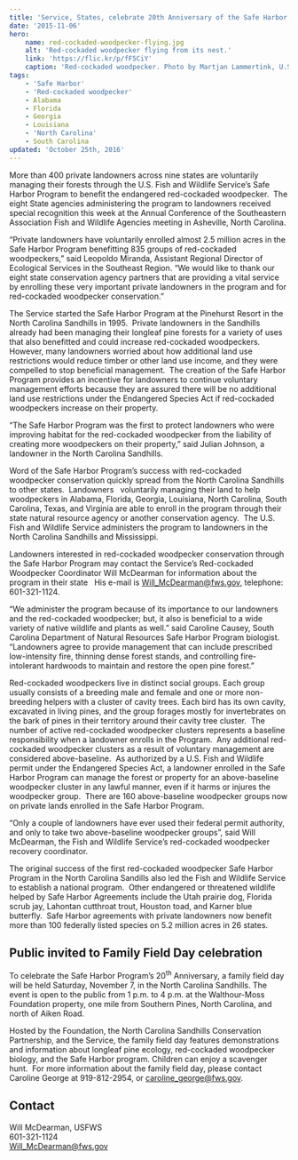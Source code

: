 ```yaml
---
title: 'Service, States, celebrate 20th Anniversary of the Safe Harbor Program offering voluntary land management agreements with private landowners'
date: '2015-11-06'
hero:
    name: red-cockaded-woodpecker-flying.jpg
    alt: 'Red-cockaded woodpecker flying from its nest.'
    link: 'https://flic.kr/p/fF5CiY'
    caption: 'Red-cockaded woodpecker. Photo by Martjan Lammertink, U.S. Forest Service.'
tags:
    - 'Safe Harbor'
    - 'Red-cockaded woodpecker'
    - Alabama
    - Florida
    - Georgia
    - Louisiana
    - 'North Carolina'
    - South Carolina
updated: 'October 25th, 2016'
---
```


More than 400 private landowners across nine states are voluntarily managing their forests through the U.S. Fish and Wildlife Service’s Safe Harbor Program to benefit the endangered red-cockaded woodpecker.  The eight State agencies administering the program to landowners received special recognition this week at the Annual Conference of the Southeastern Association Fish and Wildlife Agencies meeting in Asheville, North Carolina.

“Private landowners have voluntarily enrolled almost 2.5 million acres in the Safe Harbor Program benefitting 835 groups of red-cockaded woodpeckers,” said Leopoldo Miranda, Assistant Regional Director of Ecological Services in the Southeast Region. “We would like to thank our eight state conservation agency partners that are providing a vital service by enrolling these very important private landowners in the program and for red-cockaded woodpecker conservation.”

The Service started the Safe Harbor Program at the Pinehurst Resort in the North Carolina Sandhills in 1995.  Private landowners in the Sandhills already had been managing their longleaf pine forests for a variety of uses that also benefitted and could increase red-cockaded woodpeckers.  However, many landowners worried about how additional land use restrictions would reduce timber or other land use income, and they were compelled to stop beneficial management.  The creation of the Safe Harbor Program provides an incentive for landowners to continue voluntary management efforts because they are assured there will be no additional land use restrictions under the Endangered Species Act if red-cockaded woodpeckers increase on their property.

“The Safe Harbor Program was the first to protect landowners who were improving habitat for the red-cockaded woodpecker from the liability of creating more woodpeckers on their property,” said Julian Johnson, a landowner in the North Carolina Sandhills.

Word of the Safe Harbor Program’s success with red-cockaded woodpecker conservation quickly spread from the North Carolina Sandhills to other states.  Landowners   voluntarily managing their land to help woodpeckers in Alabama, Florida, Georgia, Louisiana, North Carolina, South Carolina, Texas, and Virginia are able to enroll in the program through their state natural resource agency or another conservation agency.  The U.S. Fish and Wildlife Service administers the program to landowners in the North Carolina Sandhills and Mississippi.

Landowners interested in red-cockaded woodpecker conservation through the Safe Harbor Program may contact the Service’s Red-cockaded Woodpecker Coordinator Will McDearman for information about the program in their state   His e-mail is [Will_McDearman@fws.gov](mailto:Will_McDearman@fws.gov), telephone:  601-321-1124.

“We administer the program because of its importance to our landowners and the red-cockaded woodpecker; but, it also is beneficial to a wide variety of native wildlife and plants as well.” said Caroline Causey, South Carolina Department of Natural Resources Safe Harbor Program biologist. “Landowners agree to provide management that can include prescribed low-intensity fire, thinning dense forest stands, and controlling fire-intolerant hardwoods to maintain and restore the open pine forest.” 

Red-cockaded woodpeckers live in distinct social groups. Each group usually consists of a breeding male and female and one or more non-breeding helpers with a cluster of cavity trees. Each bird has its own cavity, excavated in living pines, and the group forages mostly for invertebrates on the bark of pines in their territory around their cavity tree cluster.  The number of active red-cockaded woodpecker clusters represents a baseline responsibility when a landowner enrolls in the Program.  Any additional red-cockaded woodpecker clusters as a result of voluntary management are considered above-baseline.  As authorized by a U.S. Fish and Wildlife permit under the Endangered Species Act, a landowner enrolled in the Safe Harbor Program can manage the forest or property for an above-baseline woodpecker cluster in any lawful manner, even if it harms or injures the woodpecker group.  There are 160 above-baseline woodpecker groups now on private lands enrolled in the Safe Harbor Program.

“Only a couple of landowners have ever used their federal permit authority, and only to take two above-baseline woodpecker groups”, said Will McDearman, the Fish and Wildlife Service’s red-cockaded woodpecker recovery coordinator. 

The original success of the first red-cockaded woodpecker Safe Harbor Program in the North Carolina Sandills also led the Fish and Wildlife Service to establish a national program.  Other endangered or threatened wildlife helped by Safe Harbor Agreements include the Utah prairie dog, Florida scrub jay, Lahontan cutthroat trout, Houston toad, and Karner blue butterfly.  Safe Harbor agreements with private landowners now benefit more than 100 federally listed species on 5.2 million acres in 26 states.

## Public invited to Family Field Day celebration

To celebrate the Safe Harbor Program’s 20<sup>th</sup> Anniversary, a family field day will be held Saturday, November 7, in the North Carolina Sandhills. The event is open to the public from 1 p.m. to 4 p.m. at the Walthour-Moss Foundation property, one mile from Southern Pines, North Carolina, and north of Aiken Road. 

Hosted by the Foundation, the North Carolina Sandhills Conservation Partnership, and the Service, the family field day features demonstrations and information about longleaf pine ecology, red-cockaded woodpecker biology, and the Safe Harbor program. Children can enjoy a scavenger hunt.  For more information about the family field day, please contact Caroline George at 919-812-2954, or [caroline_george@fws.gov](mailto:caroline_george@fws.gov).

## Contact

Will McDearman, USFWS  
601-321-1124  
[Will_McDearman@fws.gov](mailto:Will_McDearman@fws.gov)
